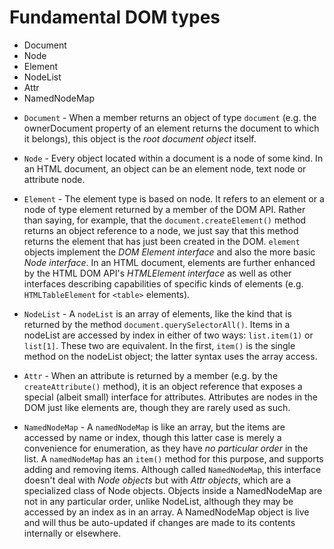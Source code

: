 # Fundamental DOM types

- Document
- Node
- Element
- NodeList
- Attr
- NamedNodeMap


* `Document` - When a member returns an object of type `document` (e.g. the ownerDocument property of an element returns the document to which it belongs), this object is the *root document object* itself.

* `Node` - Every object located within a document is a node of some kind. In an HTML document, an object can be an element node, text node or attribute node.

* `Element` - The element type is based on node. It refers to an element or a node of type element returned by a member of the DOM API. Rather than saying, for example, that the `document.createElement()` method returns an object reference to a node, we just say that this method returns the element that has just been created in the DOM. `element` objects implement the *DOM Element interface* and also the more basic *Node interface*. In an HTML document, elements are further enhanced by the HTML DOM API's *HTMLElement interface* as well as other interfaces describing capabilities of specific kinds of elements (e.g. `HTMLTableElement` for `<table>` elements).

* `NodeList` - A `nodeList` is an array of elements, like the kind that is returned by the method `document.querySelectorAll()`. Items in a nodeList are accessed by index in either of two ways: `list.item(1)` or `list[1]`. These two are equivalent. In the first, `item()` is the single method on the nodeList object; the latter syntax uses the array access.

* `Attr` - When an attribute is returned by a member (e.g. by the `createAttribute()` method), it is an object reference that exposes a special (albeit small) interface for attributes. Attributes are nodes in the DOM just like elements are, though they are rarely used as such.

* `NamedNodeMap` - A `namedNodeMap` is like an array, but the items are accessed by name or index, though this latter case is merely a convenience for enumeration, as they have *no particular order* in the list. A `namedNodeMap` has an `item()` method for this purpose, and supports adding and removing items. Although called `NamedNodeMap`, this interface doesn't deal with *Node objects* but with *Attr objects*, which are a specialized class of Node objects. Objects inside a NamedNodeMap are not in any particular order, unlike NodeList, although they may be accessed by an index as in an array. A NamedNodeMap object is live and will thus be auto-updated if changes are made to its contents internally or elsewhere. 

